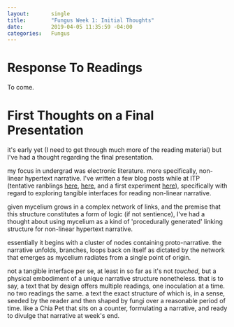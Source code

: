 ```yaml
---
layout:       single
title:        "Fungus Week 1: Initial Thoughts"
date:         2019-04-05 11:35:59 -04:00
categories:   Fungus
---
```


# Response To Readings

To come.


# First Thoughts on a Final Presentation

it's early yet (I need to get through much more of the reading material) but I've had a thought regarding the final presentation.

my focus in undergrad was electronic literature. more specifically, non-linear hypertext narrative. I've written a few blog posts while at ITP (tentative ranblings [here](http://127.0.0.1:4000/icm/computation-and-my-interests/), [here](http://127.0.0.1:4000/physcomp/final-assignment-first-pass/), and a first experiment [here](http://127.0.0.1:4000/icm/physcomp/final-project-completed/)), specifically with regard to exploring tangible interfaces for reading non-linear narrative.

given mycelium grows in a complex network of links, and the premise that this structure constitutes a form of logic (if not sentience), I've had a thought about using mycelium as a kind of 'procedurally generated' linking structure for non-linear hypertext narrative.

essentially it begins with a cluster of nodes containing proto-narrative. the narrative unfolds, branches, loops back on itself as dictated by the network that emerges as mycelium radiates from a single point of origin.

not a tangible interface per se, at least in so far as it's not *touched*, but  a physical embodiment of a unique narrative structure nonetheless. that is to say, a text that by design offers multiple readings, one inoculation at a time. no two readings the same. a text the exact structure of which is, in a sense, seeded by the reader and then shaped by fungi over a reasonable period of time. like a Chia Pet that sits on a counter, formulating a narrative, and ready to divulge that narrative at week's end.
